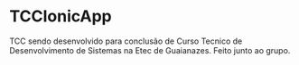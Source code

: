 # TCCIonicApp
TCC sendo desenvolvido para conclusão de Curso Tecnico de Desenvolvimento de Sistemas na Etec de Guaianazes. Feito junto ao grupo.
